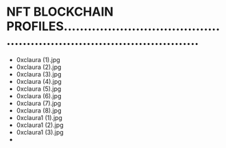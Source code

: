 # NFT BLOCKCHAIN PROFILES.......................................................................................
- 0xclaura (1).jpg
- 0xclaura (2).jpg
- 0xclaura (3).jpg
- 0xclaura (4).jpg
- 0xclaura (5).jpg
- 0xclaura (6).jpg
- 0xclaura (7).jpg
- 0xclaura (8).jpg
- 0xclaura1 (1).jpg
- 0xclaura1 (2).jpg
- 0xclaura1 (3).jpg
-
